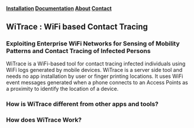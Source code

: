 #### [Installation]()        [Documentation]()         [About](https://witrace.github.io/about)          [Contact]()

## WiTrace : WiFi based Contact Tracing
### Exploiting Enterprise WiFi Networks for Sensing of Mobility Patterns and Contact Tracing of Infected Persons

WiTrace is a WiFi-based tool for contact tracing infected individuals using WiFi logs generated by mobile devices. WiTrace is a server side tool and needs no app installation by user or finger printing locations. It uses WiFi event messages generated when a phone connects to an Access Points as a proximity to identify the location of a device.

### How is WiTrace different from other apps and tools?

### How does WiTrace Work?

### 
